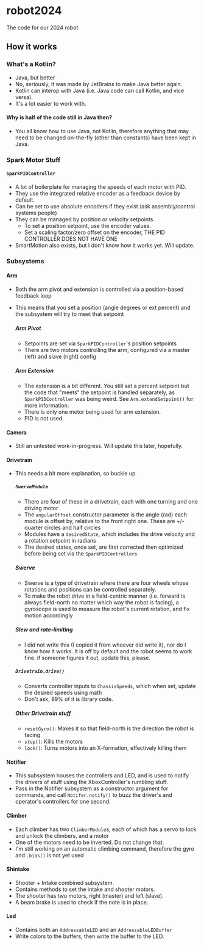 # robot2024

The code for our 2024 robot

## How it works

### What's a Kotlin?

- Java, but better
- No, seriously, it was made by JetBrains to make Java better again.
- Kotlin can interop with Java (i.e. Java code can call Kotlin, and vice versa).
- It's a lot easier to work with.

#### Why is half of the code still in Java then?

- You all know how to use Java, not Kotlin, therefore anything that may need to be changed
  on-the-fly (other than constants) have been kept in Java.

### Spark Motor Stuff

#### `SparkPIDController`

- A lot of boilerplate for managing the speeds of each motor with PID.
- They use the integrated relative encoder as a feedback device by default.
- Can be set to use absolute encoders if they exist (ask assembly/control systems people)
- They can be managed by position or velocity setpoints.
    - To set a position setpoint, use the encoder values.
    - Set a scaling factor/zero offset on the encoder, THE PID CONTROLLER DOES NOT HAVE ONE
- SmartMotion also exists, but I don't know how it works yet. Will update.

### Subsystems

#### Arm

- Both the arm pivot and extension is controlled via a position-based feedback loop
- This means that you set a position (angle degrees or ext percent) and the subsystem will try to meet that setpoint

  ##### Arm Pivot
    - Setpoints are set via `SparkPIDController`'s position setpoints
    - There are two motors controlling the arm, configured via a master (left) and slave (right) config

  ##### Arm Extension
    - The extension is a bit different. You still set a percent setpoint but the code that "meets" the setpoint is
      handled separately, as `SparkPIDController` was being weird. See `Arm.extendSetpoint()` for more information.
    - There is only one motor being used for arm extension.
    - PID is not used.

#### Camera

- Still an untested work-in-progress. Will update this later, hopefully.

#### Drivetrain

- This needs a bit more explanation, so buckle up

  ##### `SwerveModule`
    - There are four of these in a drivetrain, each with one turning and one driving motor
    - The `angularOffset` constructor parameter is the angle (rad) each module is offset by,
      relative to the front right one. These are +/- quarter circles and half circles
    - Modules have a `desiredState`, which includes the drive velocity and a rotation setpoint in radians
    - The desired states, once set, are first corrected then optimized before being set via the `SparkPIDControllers`

  ##### Swerve
    - Swerve is a type of drivetrain where there are four wheels whose rotations and positions can be controlled
      separately.
    - To make the robot drive in a field-centric manner (i.e. forward is always field-north no matter which way
      the robot is facing), a gyroscope is used to measure the robot's current rotation, and fix motion accordingly

  ##### Slew and rate-limiting
    - I did not write this (I copied it from whoever did write it), nor do I know how it works. It is off by default and
      the robot seems to work fine.
      if someone figures it out, update this, please.

  ##### `Drivetrain.drive()`
    - Converts controller inputs to `ChassisSpeeds`, which when set, update the desired speeds using math
    - Don't ask, 99% of it is library code.

  ##### Other Drivetrain stuff
    - `resetGyro()`: Makes it so that field-north is the direction the robot is facing
    - `stop()`: Kills the motors
    - `lock()`: Turns motors into an X-formation, effectively killing them

#### Notifier

- This subsystem houses the controllers and LED, and is used to notify the drivers of stuff using the XboxController's
  rumbling stuff.
- Pass in the Notifier subsystem as a constructor argument for commands, and call `Notifer.notify()` to
  buzz the driver's and operator's controllers for one second.

#### Climber

- Each climber has two `ClimberModule`s, each of which has a servo to lock and unlock the climbers, and a motor
- One of the motors need to be inverted. Do not change that.
- I'm still working on an automatic climbing command, therefore the gyro and `.bias()` is not yet used

#### Shintake

- Shooter + Intake combined subsystem.
- Contains methods to set the intake and shooter motors.
- The shooter has two motors, right (master) and left (slave).
- A beam brake is used to check if the note is in place.

#### Led

- Contains both an `AddressableLED` and an `AddressableLEDBuffer`
- Write colors to the buffers, then write the buffer to the LED.